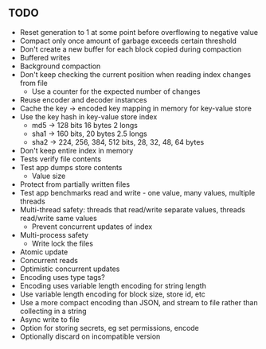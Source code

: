 ## TODO

- Reset generation to 1 at some point before overflowing to negative value
- Compact only once amount of garbage exceeds certain threshold
- Don't create a new buffer for each block copied during compaction
- Buffered writes
- Background compaction
- Don't keep checking the current position when reading index changes from file
  - Use a counter for the expected number of changes
- Reuse encoder and decoder instances
- Cache the key -> encoded key mapping in memory for key-value store
- Use the key hash in key-value store index
  - md5 -> 128 bits 16 bytes 2 longs
  - sha1 -> 160 bits, 20 bytes 2.5 longs
  - sha2 -> 224, 256, 384, 512 bits, 28, 32, 48, 64 bytes
- Don't keep entire index in memory
- Tests verify file contents
- Test app dumps store contents
  - Value size
- Protect from partially written files
- Test app benchmarks read and write - one value, many values, multiple threads
- Multi-thread safety: threads that read/write separate values, threads read/write same values
  - Prevent concurrent updates of index
- Multi-process safety
  - Write lock the files
- Atomic update
- Concurrent reads
- Optimistic concurrent updates
- Encoding uses type tags?
- Encoding uses variable length encoding for string length
- Use variable length encoding for block size, store id, etc
- Use a more compact encoding than JSON, and stream to file rather than collecting in a string
- Async write to file
- Option for storing secrets, eg set permissions, encode
- Optionally discard on incompatible version
